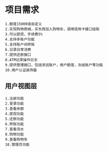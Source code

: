 # 项目需求

    1.额度15000或自定义  
    2.实现购物商城，买东西加入购物车，调用信用卡接口结账
    3.可以提现，手续费5%
    4.支持多账户功能
    5.支持账户间转账
    6.记录日常消费
    7.提供还款接口
    8.ATM记录操作日志
    9.提供管理接口，包括添加账户，用户额度，冻结账户等功能
    10.用户认证装饰器


## 用户视图层

    1.注册功能
    2.登录功能
    3.查看余额
    4.提现功能
    5.还款功能
    6.转账功能
    7.查看流水
    8.购物功能
    9.查看购物车
    10.管理员功能